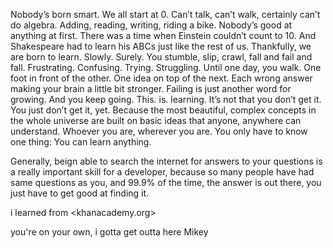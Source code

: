 Nobody’s born smart. We all start at 0. Can’t talk, can’t walk, certainly can’t do algebra.
Adding, reading, writing, riding a bike. Nobody’s good at anything at first.
There was a time when Einstein couldn’t count to 10.
And Shakespeare had to learn his ABCs just like the rest of us.
Thankfully, we are born to learn.
Slowly. Surely. You stumble, slip, crawl, fall and fail and fall.
Frustrating. Confusing. Trying. Struggling.
Until one day, you walk.
One foot in front of the other. One idea on top of the next.
Each wrong answer making your brain a little bit stronger.
Failing is just another word for growing. And you keep going.
This. is. learning.
It’s not that you don’t get it.
You just don’t get it, yet. Because the most beautiful, complex concepts in the whole universe
are built on basic ideas that anyone, anywhere can understand.
Whoever you are, wherever you are.
You only have to know one thing:
You can learn anything.

Generally, beign able to search the internet for answers
to your questions is a really important skill
for a developer,
because so many people have had same questions as you,
and 99.9% of the time, the answer is out there, 
you just have to get good at finding it.




i learned from <khanacademy.org>

you're on your own, i gotta get outta here Mikey